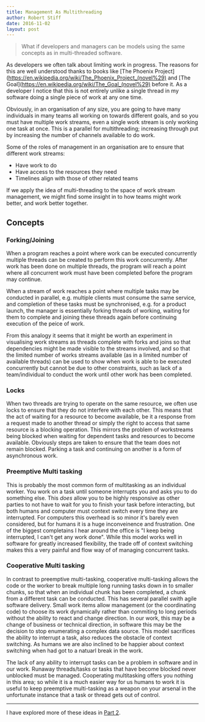 ```yaml
---
title: Management As Multithreading
author: Robert Stiff
date: 2016-11-02
layout: post
---
```

> What if developers and managers can be models using the same concepts as in multi-threaded software.

As developers we often talk about limiting work in progress. The reasons for this are well understood thanks to books like [The Phoenix Project](https://en.wikipedia.org/wiki/The_Phoenix_Project_(novel%29) and [The Goal](https://en.wikipedia.org/wiki/The_Goal_(novel%29) before it. As a developer I notice that this is not entirely unlike a single thread in my software doing a single piece of work at any one time.

<!--more-->

Obviously, in an organisation of any size, you are going to have many individuals in many teams all working on towards different goals, and so you must have multiple work streams, even a single work stream is only working one task at once. This is a parallel for multithreading; increasing through put by increasing the number of channels available to do work.

Some of the roles of management in an organisation are to ensure that different work streams: 

- Have work to do
- Have access to the resources they need
- Timelines align with those of other related teams

If we apply the idea of multi-threading to the space of work stream management, we might find some insight in to how teams might work better, and work better together.

## Concepts

### Forking/Joining

When a program reaches a point where work can be executed concurrently multiple threads can be created to perform this work concurrently. After work has been done on multiple threads, the program will reach a point where all concurrent work must have been completed before the program may continue.

When a stream of work reaches a point where multiple tasks may be conducted in parallel, e.g. multiple clients must consume the same service, and completion of these tasks must be synchronised, e.g. for a product launch, the manager is essentially forking threads of working, waiting for them to complete and joining these threads again before continuing execution of the peice of work.

From this analogy it seems that it might be worth an experiment in visualising work streams as threads complete with forks and joins so that dependencies might be made visible to the streams involved, and so that the limited number of works streams available (as in a limited number of available threads) can be used to show when work is able to be executed concurrently but cannot be due to other constraints, such as lack of a team/individual to conduct the work until other work has been completed.

### Locks

When two threads are trying to operate on the same resource, we often use locks to ensure that they do not interfere with each other. This means that the act of waiting for a resource to become available, be it a response from a request made to another thread or simply the right to access that same resource is a blocking operation. This mirrors the problem of workstreams being blocked when waiting for dependent tasks and resources to become available. Obviously steps are taken to ensure that the team does not remain blocked. Parking a task and continuing on another is a form of asynchronous work.

### Preemptive Multi tasking

This is probably the most common form of multitasking as an individual worker. You work on a task until someone interrupts you and asks you to do something else. This *does* allow you to be highly responsive as other parties to not have to wait for you to finish your task before interacting, but both humans and computer must context switch every time they are interrupted. For computers this overhead is so minor it's barely even considered, but for humans it is a huge inconveinence and frustration. One of the biggest completains I hear around the office is "I keep being interrupted, I can't get any work done". While this model works well in software for greatly increased flexibility, the trade off of context switching makes this a very painful and flow way of of managing concurrent tasks.

### Cooperative Multi tasking

In contrast to preemptive multi-tasking, cooperative multi-tasking allows the code or the worker to break multiple long running tasks down in to smaller chunks, so that when an individual chunk has been completed, a chunk from a different task can be conducted. This has several parallel swith agile software delivery. Small work items allow management (or the coordinating code) to choose its work dynamically rather than commiting to long periods without the ability to react and change direction. In our work, this may be a change of business or technical direction, in software this may be the decision to stop enumerating a complex data source. This model sacrifices the ability to interrupt a task, also reduces the obstacle of context switching. As humans we are also inclined to be happier about context switching when had got to a natuarl break in the work.

The lack of any ability to interrupt tasks can be a problem in software and in our work. Runaway threads/tasks or tasks that have become blocked never unblocked must be managed. Cooperating multitasking offers you nothing in this area; so while it is a much easier way for us humans to work it is useful to keep preemptive multi-tasking as a weapon on your arsenal in the unfortunate instance that a task or thread gets out of control.

---

I have explored more of these ideas in [Part 2](/2016/11management-as-multithreading-part-2).